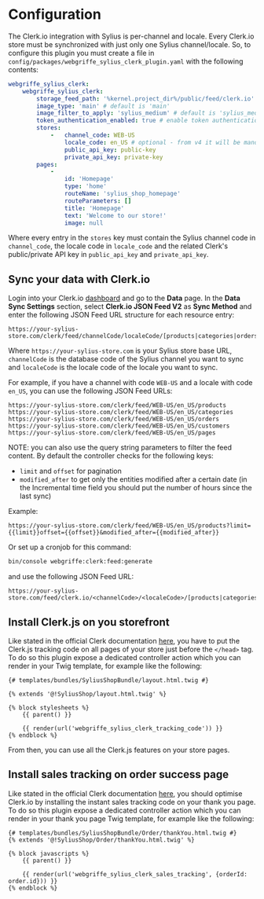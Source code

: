 # Configuration

The Clerk.io integration with Sylius is per-channel and locale. Every Clerk.io store must be synchronized with just only one Sylius channel/locale.
So, to configure this plugin you must create a file in `config/packages/webgriffe_sylius_clerk_plugin.yaml` with the following contents:

```yaml
webgriffe_sylius_clerk:
    webgriffe_sylius_clerk:
        storage_feed_path: '%kernel.project_dir%/public/feed/clerk.io' # optional - if you want to change the default feed path
        image_type: 'main' # default is 'main'
        image_filter_to_apply: 'sylius_medium' # default is 'sylius_medium'
        token_authentication_enabled: true # enable token authentication for Clerk.io feed
        stores:
            -   channel_code: WEB-US
                locale_code: en_US # optional - from v4 it will be mandatory
                public_api_key: public-key
                private_api_key: private-key
        pages:
            -
                id: 'Homepage'
                type: 'home'
                routeName: 'sylius_shop_homepage'
                routeParameters: []
                title: 'Homepage'
                text: 'Welcome to our store!'
                image: null
```

Where every entry in the `stores` key must contain the Sylius channel code in `channel_code`, the locale code in `locale_code` and the related Clerk's public/private API key in `public_api_key` and  `private_api_key`.

## Sync your data with Clerk.io

Login into your Clerk.io [dashboard](https://my.clerk.io/) and go to the **Data** page. In the **Data Sync Settings** section, select **Clerk.io JSON Feed V2** as **Sync Method** and enter the following JSON Feed URL
structure for each resource entry:

```
https://your-sylius-store.com/clerk/feed/channelCode/localeCode/[products|categories|orders|customers|pages]
```

Where `https://your-sylius-store.com` is your Sylius store base URL, `channelCode` is the database code of the Sylius channel you want to sync and `localeCode` is the locale code of the locale you want to sync.

For example, if you have a channel with code `WEB-US` and a locale with code `en_US`, you can use the following JSON Feed URLs:

```
https://your-sylius-store.com/clerk/feed/WEB-US/en_US/products
https://your-sylius-store.com/clerk/feed/WEB-US/en_US/categories
https://your-sylius-store.com/clerk/feed/WEB-US/en_US/orders
https://your-sylius-store.com/clerk/feed/WEB-US/en_US/customers
https://your-sylius-store.com/clerk/feed/WEB-US/en_US/pages
```

NOTE: you can also use the query string parameters to filter the feed content. By default the controller checks for the following keys:
- `limit` and `offset` for pagination
- `modified_after` to get only the entities modified after a certain date (in the Incremental time field you should put the number of hours since the last sync)

Example:
```
https://your-sylius-store.com/clerk/feed/WEB-US/en_US/products?limit={{limit}}offset={{offset}}&modified_after={{modified_after}}
```

Or set up a cronjob for this command:

```bash
bin/console webgriffe:clerk:feed:generate
```

and use the following JSON Feed URL:

```
https://your-sylius-store.com/feed/clerk.io/<channelCode>/<localeCode>/[products|categories|orders|customers|pages]/all.json
```

## Install Clerk.js on you storefront

Like stated in the official Clerk
documentation [here](https://docs.clerk.io/docs/clerkjs-quick-start#section-installing-clerkjs), you have to put the
Clerk.js tracking code on all pages of your store just before the `</head>` tag. To do so this plugin expose a dedicated
controller action which you can render in your Twig template, for example like the following:

```twig
{# templates/bundles/SyliusShopBundle/layout.html.twig #}

{% extends '@!SyliusShop/layout.html.twig' %}

{% block stylesheets %}
    {{ parent() }}

    {{ render(url('webgriffe_sylius_clerk_tracking_code')) }}
{% endblock %}
```

From then, you can use all the Clerk.js features on your store pages.

## Install sales tracking on order success page

Like stated in the official Clerk
documentation [here](https://help.clerk.io/en/articles/1130393-installing-sales-tracking-on-other-custom-platforms), you
should optimise Clerk.io by installing the instant sales tracking code on your thank you page. To do so this plugin
expose a dedicated controller action which you can render in your thank you page Twig template, for example like the
following:

```twig
{# templates/bundles/SyliusShopBundle/Order/thankYou.html.twig #}
{% extends '@!SyliusShop/Order/thankYou.html.twig' %}

{% block javascripts %}
    {{ parent() }}

    {{ render(url('webgriffe_sylius_clerk_sales_tracking', {orderId: order.id})) }}
{% endblock %}
```
